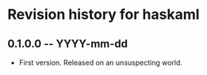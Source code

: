# Revision history for haskaml

## 0.1.0.0 -- YYYY-mm-dd

* First version. Released on an unsuspecting world.
